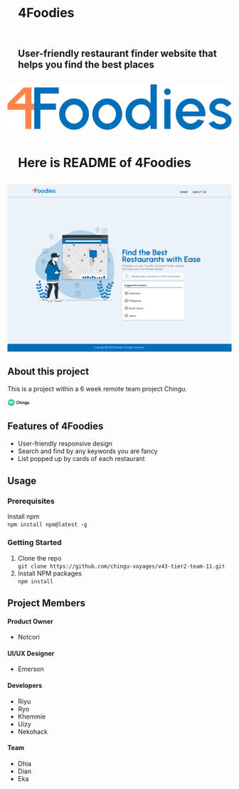 <div id="user-content-toc">
 <ul>
  <summary><h1 style="display: inline-block;">4Foodies</h1></summary>
 </ul>
</div>
<div id="user-content-toc">
 <ul>
  <summary><h2 style="display: inline-block;">User-friendly restaurant finder website that helps you find the best places</h2></summary>
 </ul>
</div>

[![4foodies.svg](/public/4foodies.svg)](https://4foodies.netlify.app/)

<div id="user-content-toc">
 <ul>
  <summary><h1 style="display: inline-block;">Here is README of 4Foodies</h1></summary>
 </ul>
</div>

![Home-page-v3.svg](/public/Home-page-v3.svg)

## About this project

This is a project within a 6 week remote team project Chingu.

<!-- [![chingu-logo.png](/public/chingu-logo.png)](https://www.chingu.io/) -->
<img src="/public/chingu-logo.png" width="10%">

## Features of 4Foodies

- User-friendly responsive design
- Search and find by any keywords you are fancy
- List popped up by cards of each restaurant

## Usage

### Prerequisites

Install npm  
`npm install npm@latest -g`

### Getting Started

1. Clone the repo  
   `git clone https://github.com/chingu-voyages/v43-tier2-team-11.git`
2. Install NPM packages  
   `npm install`

## Project Members

#### Product Owner

- Notcori

#### UI/UX Designer

- Emerson

#### Developers

- Riyu
- Ryo
- Khemmie
- Uizy
- Nekohack

#### Team

- Dhia
- Dian
- Eka
